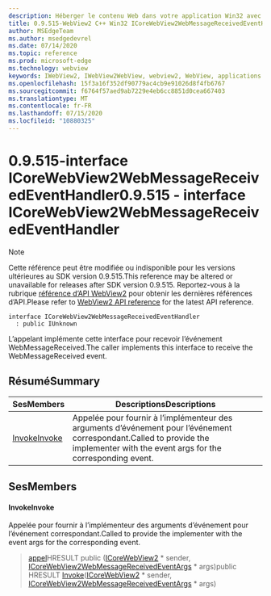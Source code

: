 ```yaml
---
description: Héberger le contenu Web dans votre application Win32 avec le contrôle Microsoft Edge WebView2
title: 0.9.515-WebView2 C++ Win32 ICoreWebView2WebMessageReceivedEventHandler
author: MSEdgeTeam
ms.author: msedgedevrel
ms.date: 07/14/2020
ms.topic: reference
ms.prod: microsoft-edge
ms.technology: webview
keywords: IWebView2, IWebView2WebView, webview2, WebView, applications Win32, Win32, Edge, ICoreWebView2, ICoreWebView2Controller, contrôle de navigateur, html Edge
ms.openlocfilehash: 15f3a16f352df90779ac4cb9e91026d8f4fb6767
ms.sourcegitcommit: f6764f57aed9ab7229e4eb6cc8851d0cea667403
ms.translationtype: MT
ms.contentlocale: fr-FR
ms.lasthandoff: 07/15/2020
ms.locfileid: "10880325"
---
```

# <span data-ttu-id="04d55-104">0.9.515-interface ICoreWebView2WebMessageReceivedEventHandler</span><span class="sxs-lookup"><span data-stu-id="04d55-104">0.9.515 - interface ICoreWebView2WebMessageReceivedEventHandler</span></span> 

> [!NOTE]
> <span data-ttu-id="04d55-105">Cette référence peut être modifiée ou indisponible pour les versions ultérieures au SDK version 0.9.515.</span><span class="sxs-lookup"><span data-stu-id="04d55-105">This reference may be altered or unavailable for releases after SDK version 0.9.515.</span></span> <span data-ttu-id="04d55-106">Reportez-vous à la rubrique [référence d’API WebView2](../../../webview2-api-reference.md) pour obtenir les dernières références d’API.</span><span class="sxs-lookup"><span data-stu-id="04d55-106">Please refer to [WebView2 API reference](../../../webview2-api-reference.md) for the latest API reference.</span></span>

```
interface ICoreWebView2WebMessageReceivedEventHandler
  : public IUnknown
```

<span data-ttu-id="04d55-107">L’appelant implémente cette interface pour recevoir l’événement WebMessageReceived.</span><span class="sxs-lookup"><span data-stu-id="04d55-107">The caller implements this interface to receive the WebMessageReceived event.</span></span>

## <span data-ttu-id="04d55-108">Résumé</span><span class="sxs-lookup"><span data-stu-id="04d55-108">Summary</span></span>

 <span data-ttu-id="04d55-109">Ses</span><span class="sxs-lookup"><span data-stu-id="04d55-109">Members</span></span>                        | <span data-ttu-id="04d55-110">Descriptions</span><span class="sxs-lookup"><span data-stu-id="04d55-110">Descriptions</span></span>
--------------------------------|---------------------------------------------
[<span data-ttu-id="04d55-111">Invoke</span><span class="sxs-lookup"><span data-stu-id="04d55-111">Invoke</span></span>](#invoke) | <span data-ttu-id="04d55-112">Appelée pour fournir à l’implémenteur des arguments d’événement pour l’événement correspondant.</span><span class="sxs-lookup"><span data-stu-id="04d55-112">Called to provide the implementer with the event args for the corresponding event.</span></span>

## <span data-ttu-id="04d55-113">Ses</span><span class="sxs-lookup"><span data-stu-id="04d55-113">Members</span></span>

#### <span data-ttu-id="04d55-114">Invoke</span><span class="sxs-lookup"><span data-stu-id="04d55-114">Invoke</span></span> 

<span data-ttu-id="04d55-115">Appelée pour fournir à l’implémenteur des arguments d’événement pour l’événement correspondant.</span><span class="sxs-lookup"><span data-stu-id="04d55-115">Called to provide the implementer with the event args for the corresponding event.</span></span>

> <span data-ttu-id="04d55-116">[appel](#invoke)HRESULT public ([ICoreWebView2](icorewebview2.md) \* sender, [ICoreWebView2WebMessageReceivedEventArgs](icorewebview2webmessagereceivedeventargs.md) \* args)</span><span class="sxs-lookup"><span data-stu-id="04d55-116">public HRESULT [Invoke](#invoke)([ICoreWebView2](icorewebview2.md) \* sender, [ICoreWebView2WebMessageReceivedEventArgs](icorewebview2webmessagereceivedeventargs.md) \* args)</span></span>


